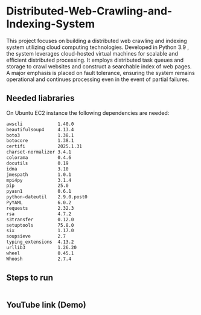 # Distributed-Web-Crawling-and-Indexing-System
This project focuses on building a distributed web crawling and indexing system utilizing cloud computing technologies. Developed in Python 3.9 , the system leverages cloud-hosted virtual machines for scalable and efficient distributed processing. It employs distributed task queues and storage to crawl websites and construct a searchable index of web pages. A major emphasis is placed on fault tolerance, ensuring the system remains operational and continues processing even in the event of partial failures.

## Needed liabraries
On Ubuntu EC2 instance the following dependencies are needed:
```bash
awscli             1.40.0
beautifulsoup4     4.13.4
boto3              1.38.1
botocore           1.38.1
certifi            2025.1.31
charset-normalizer 3.4.1
colorama           0.4.6
docutils           0.19
idna               3.10
jmespath           1.0.1
mpi4py             3.1.4
pip                25.0
pyasn1             0.6.1
python-dateutil    2.9.0.post0
PyYAML             6.0.2
requests           2.32.3
rsa                4.7.2
s3transfer         0.12.0
setuptools         75.8.0
six                1.17.0
soupsieve          2.7
typing_extensions  4.13.2
urllib3            1.26.20
wheel              0.45.1
Whoosh             2.7.4
```
## Steps to run
```bash

```
## YouTube link (Demo)
